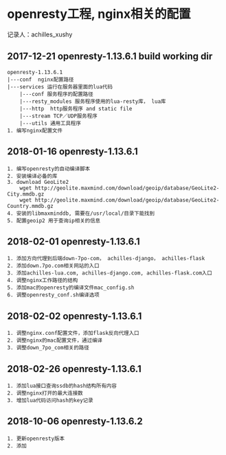 # openresty工程, nginx相关的配置
记录人：achilles_xushy

## 2017-12-21 openresty-1.13.6.1 build working dir
    openresty-1.13.6.1
    |---conf  nginx配置路径
    |---services 运行在服务器里面的lua代码
        |---conf 服务程序的配置路径
        |---resty_modules 服务程序使用的lua-resty库， lua库
        |---http  http服务程序 and static file
        |---stream TCP／UDP服务程序
        |---utils 通用工具程序
    1. 编写nginx配置文件
    
## 2018-01-16 openresty-1.13.6.1 
    1. 编写openresty的自动编译脚本
    2. 安装编译必备的库
    3. download GeoLite2
        wget http://geolite.maxmind.com/download/geoip/database/GeoLite2-City.mmdb.gz
        wget http://geolite.maxmind.com/download/geoip/database/GeoLite2-Country.mmdb.gz
    4. 安装的libmaxminddb, 需要在/usr/local/目录下能找到
    5. 配置geoip2 用于查询ip相关的信息
    
## 2018-02-01 openresty-1.13.6.1
    1. 添加方向代理到后端down-7po-com， achilles-django， achilles-flask
    2. 添加down.7po.com相关网站的入口
    3. 添加achilles-lua.com, achilles-django.com, achilles-flask.com入口
    4. 调整nginx工作路径的结构
    5. 添加mac的openresty的编译文件mac_config.sh
    6. 调整openresty_conf.sh编译选项
 
## 2018-02-02 openresty-1.13.6.1
    1. 调整nginx.conf配置文件，添加flask反向代理入口
    2. 调整nginx的mac配置文件，通过编译
    3. 调整down_7po_com相关的路径

## 2018-02-26 openresty-1.13.6.1  
    1. 添加lua接口查询ssdb的hash结构所有内容 
    2. 调整nginx打开的最大连接数
    3. 增加lua代码访问hash的key记录
    
## 2018-10-06 openresty-1.13.6.2
    1. 更新openresty版本
    2. 添加   
    